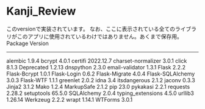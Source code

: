 # Kanji_Review
このversionで実装されています。
なお、ここに表示されている全てのライブラリがこのアプリに使用されているわけではありません。あくまで保存用。
Package            Version
------------------ ---------
alembic            1.9.4
bcrypt             4.0.1
certifi            2022.12.7
charset-normalizer 3.0.1
click              8.1.3
Deprecated         1.2.13
dnspython          2.3.0
email-validator    1.3.1
Flask              2.2.2
Flask-Bcrypt       1.0.1
Flask-Login        0.6.2
Flask-Migrate      4.0.4
Flask-SQLAlchemy   3.0.3
Flask-WTF          1.1.1
greenlet           2.0.2
idna               3.4
itsdangerous       2.1.2
jaconv             0.3.3
Jinja2             3.1.2
Mako               1.2.4
MarkupSafe         2.1.2
pip                23.0
pykakasi           2.2.1
requests           2.28.2
setuptools         65.5.0
SQLAlchemy         2.0.4
typing_extensions  4.5.0
urllib3            1.26.14
Werkzeug           2.2.2
wrapt              1.14.1
WTForms            3.0.1
